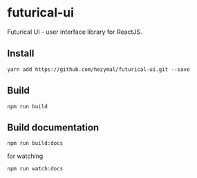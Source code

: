 ﻿futurical-ui
==============

Futurical UI - user interface library for ReactJS.


Install
-------

```
yarn add https://github.com/hezymal/futurical-ui.git --save
```


Build
-----

```
npm run build
```


Build documentation
-------------------

```
npm run build:docs
```

for watching
```
npm run watch:docs
```
